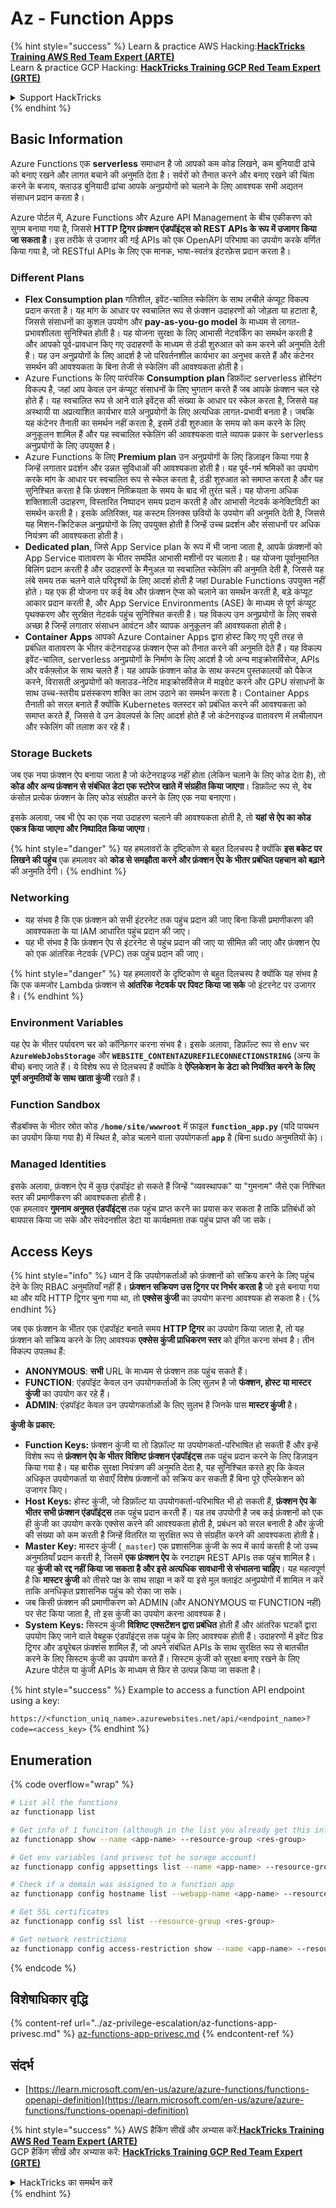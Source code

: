 # Az - Function Apps

{% hint style="success" %}
Learn & practice AWS Hacking:<img src="../../../.gitbook/assets/image (1) (1) (1) (1).png" alt="" data-size="line">[**HackTricks Training AWS Red Team Expert (ARTE)**](https://training.hacktricks.xyz/courses/arte)<img src="../../../.gitbook/assets/image (1) (1) (1) (1).png" alt="" data-size="line">\
Learn & practice GCP Hacking: <img src="../../../.gitbook/assets/image (2) (1).png" alt="" data-size="line">[**HackTricks Training GCP Red Team Expert (GRTE)**<img src="../../../.gitbook/assets/image (2) (1).png" alt="" data-size="line">](https://training.hacktricks.xyz/courses/grte)

<details>

<summary>Support HackTricks</summary>

* Check the [**subscription plans**](https://github.com/sponsors/carlospolop)!
* **Join the** 💬 [**Discord group**](https://discord.gg/hRep4RUj7f) or the [**telegram group**](https://t.me/peass) or **follow** us on **Twitter** 🐦 [**@hacktricks\_live**](https://twitter.com/hacktricks_live)**.**
* **Share hacking tricks by submitting PRs to the** [**HackTricks**](https://github.com/carlospolop/hacktricks) and [**HackTricks Cloud**](https://github.com/carlospolop/hacktricks-cloud) github repos.

</details>
{% endhint %}

## Basic Information

Azure Functions एक **serverless** समाधान है जो आपको कम कोड लिखने, कम बुनियादी ढांचे को बनाए रखने और लागत बचाने की अनुमति देता है। सर्वरों को तैनात करने और बनाए रखने की चिंता करने के बजाय, क्लाउड बुनियादी ढांचा आपके अनुप्रयोगों को चलाने के लिए आवश्यक सभी अद्यतन संसाधन प्रदान करता है।

Azure पोर्टल में, Azure Functions और Azure API Management के बीच एकीकरण को सुगम बनाया गया है, जिससे **HTTP ट्रिगर फ़ंक्शन एंडपॉइंट्स को REST APIs के रूप में उजागर किया जा सकता है**। इस तरीके से उजागर की गई APIs को एक OpenAPI परिभाषा का उपयोग करके वर्णित किया गया है, जो RESTful APIs के लिए एक मानक, भाषा-स्वतंत्र इंटरफ़ेस प्रदान करता है।

### Different Plans

* **Flex Consumption plan** गतिशील, इवेंट-चालित स्केलिंग के साथ लचीले कंप्यूट विकल्प प्रदान करता है। यह मांग के आधार पर स्वचालित रूप से फ़ंक्शन उदाहरणों को जोड़ता या हटाता है, जिससे संसाधनों का कुशल उपयोग और **pay-as-you-go model** के माध्यम से लागत-प्रभावशीलता सुनिश्चित होती है। यह योजना सुरक्षा के लिए आभासी नेटवर्किंग का समर्थन करती है और आपको पूर्व-प्रावधान किए गए उदाहरणों के माध्यम से ठंडी शुरुआत को कम करने की अनुमति देती है। यह उन अनुप्रयोगों के लिए आदर्श है जो परिवर्तनशील कार्यभार का अनुभव करते हैं और कंटेनर समर्थन की आवश्यकता के बिना तेजी से स्केलिंग की आवश्यकता होती है।
* Azure Functions के लिए पारंपरिक **Consumption plan** डिफ़ॉल्ट serverless होस्टिंग विकल्प है, जहां आप केवल उन कंप्यूट संसाधनों के लिए भुगतान करते हैं जब आपके फ़ंक्शन चल रहे होते हैं। यह स्वचालित रूप से आने वाले इवेंट्स की संख्या के आधार पर स्केल करता है, जिससे यह अस्थायी या अप्रत्याशित कार्यभार वाले अनुप्रयोगों के लिए अत्यधिक लागत-प्रभावी बनता है। जबकि यह कंटेनर तैनाती का समर्थन नहीं करता है, इसमें ठंडी शुरुआत के समय को कम करने के लिए अनुकूलन शामिल हैं और यह स्वचालित स्केलिंग की आवश्यकता वाले व्यापक प्रकार के serverless अनुप्रयोगों के लिए उपयुक्त है।
* Azure Functions के लिए **Premium plan** उन अनुप्रयोगों के लिए डिज़ाइन किया गया है जिन्हें लगातार प्रदर्शन और उन्नत सुविधाओं की आवश्यकता होती है। यह पूर्व-गर्म श्रमिकों का उपयोग करके मांग के आधार पर स्वचालित रूप से स्केल करता है, ठंडी शुरुआत को समाप्त करता है और यह सुनिश्चित करता है कि फ़ंक्शन निष्क्रियता के समय के बाद भी तुरंत चलें। यह योजना अधिक शक्तिशाली उदाहरण, विस्तारित निष्पादन समय प्रदान करती है और आभासी नेटवर्क कनेक्टिविटी का समर्थन करती है। इसके अतिरिक्त, यह कस्टम लिनक्स छवियों के उपयोग की अनुमति देती है, जिससे यह मिशन-क्रिटिकल अनुप्रयोगों के लिए उपयुक्त होती है जिन्हें उच्च प्रदर्शन और संसाधनों पर अधिक नियंत्रण की आवश्यकता होती है।
* **Dedicated plan**, जिसे App Service plan के रूप में भी जाना जाता है, आपके फ़ंक्शनों को App Service वातावरण के भीतर समर्पित आभासी मशीनों पर चलाता है। यह योजना पूर्वानुमानित बिलिंग प्रदान करती है और उदाहरणों के मैनुअल या स्वचालित स्केलिंग की अनुमति देती है, जिससे यह लंबे समय तक चलने वाले परिदृश्यों के लिए आदर्श होती है जहां Durable Functions उपयुक्त नहीं होते। यह एक ही योजना पर कई वेब और फ़ंक्शन ऐप्स को चलाने का समर्थन करती है, बड़े कंप्यूट आकार प्रदान करती है, और App Service Environments (ASE) के माध्यम से पूर्ण कंप्यूट पृथक्करण और सुरक्षित नेटवर्क पहुंच सुनिश्चित करती है। यह विकल्प उन अनुप्रयोगों के लिए सबसे अच्छा है जिन्हें लगातार संसाधन आवंटन और व्यापक अनुकूलन की आवश्यकता होती है।
* **Container Apps** आपको Azure Container Apps द्वारा होस्ट किए गए पूरी तरह से प्रबंधित वातावरण के भीतर कंटेनराइज्ड फ़ंक्शन ऐप्स को तैनात करने की अनुमति देते हैं। यह विकल्प इवेंट-चालित, serverless अनुप्रयोगों के निर्माण के लिए आदर्श है जो अन्य माइक्रोसर्विसेज, APIs और वर्कफ़्लोज़ के साथ चलते हैं। यह आपके फ़ंक्शन कोड के साथ कस्टम पुस्तकालयों को पैकेज करने, विरासती अनुप्रयोगों को क्लाउड-नेटिव माइक्रोसर्विसेज में माइग्रेट करने और GPU संसाधनों के साथ उच्च-स्तरीय प्रसंस्करण शक्ति का लाभ उठाने का समर्थन करता है। Container Apps तैनाती को सरल बनाते हैं क्योंकि Kubernetes क्लस्टर को प्रबंधित करने की आवश्यकता को समाप्त करते हैं, जिससे वे उन डेवलपर्स के लिए आदर्श होते हैं जो कंटेनराइज्ड वातावरण में लचीलापन और स्केलिंग की तलाश कर रहे हैं।

### **Storage Buckets**

जब एक नया फ़ंक्शन ऐप बनाया जाता है जो कंटेनराइज्ड नहीं होता (लेकिन चलाने के लिए कोड देता है), तो **कोड और अन्य फ़ंक्शन से संबंधित डेटा एक स्टोरेज खाते में संग्रहीत किया जाएगा**। डिफ़ॉल्ट रूप से, वेब कंसोल प्रत्येक फ़ंक्शन के लिए कोड संग्रहीत करने के लिए एक नया बनाएगा।

इसके अलावा, जब भी ऐप का एक नया उदाहरण चलाने की आवश्यकता होती है, तो **यहां से ऐप का कोड एकत्र किया जाएगा और निष्पादित किया जाएगा**।

{% hint style="danger" %}
यह हमलावरों के दृष्टिकोण से बहुत दिलचस्प है क्योंकि **इस बकेट पर लिखने की पहुंच** एक हमलावर को **कोड से समझौता करने और फ़ंक्शन ऐप के भीतर प्रबंधित पहचान को बढ़ाने** की अनुमति देगी।
{% endhint %}

### Networking

* यह संभव है कि एक फ़ंक्शन को सभी इंटरनेट तक पहुंच प्रदान की जाए बिना किसी प्रमाणीकरण की आवश्यकता के या IAM आधारित पहुंच प्रदान की जाए।
* यह भी संभव है कि फ़ंक्शन ऐप से इंटरनेट से पहुंच प्रदान की जाए या सीमित की जाए और फ़ंक्शन ऐप को एक आंतरिक नेटवर्क (VPC) तक पहुंच प्रदान की जाए।

{% hint style="danger" %}
यह हमलावरों के दृष्टिकोण से बहुत दिलचस्प है क्योंकि यह संभव है कि एक कमजोर Lambda फ़ंक्शन से **आंतरिक नेटवर्क पर पिवट किया जा सके** जो इंटरनेट पर उजागर है।
{% endhint %}

### **Environment Variables**

यह ऐप के भीतर पर्यावरण चर को कॉन्फ़िगर करना संभव है। इसके अलावा, डिफ़ॉल्ट रूप से env चर **`AzureWebJobsStorage`** और **`WEBSITE_CONTENTAZUREFILECONNECTIONSTRING`** (अन्य के बीच) बनाए जाते हैं। ये विशेष रूप से दिलचस्प हैं क्योंकि वे **ऐप्लिकेशन के डेटा को नियंत्रित करने के लिए पूर्ण अनुमतियों के साथ खाता कुंजी** रखते हैं।

### **Function Sandbox**

सैंडबॉक्स के भीतर स्रोत कोड **`/home/site/wwwroot`** में फ़ाइल **`function_app.py`** (यदि पायथन का उपयोग किया गया है) में स्थित है, कोड चलाने वाला उपयोगकर्ता **`app`** है (बिना sudo अनुमतियों के)।

### **Managed Identities**

इसके अलावा, फ़ंक्शन ऐप में कुछ एंडपॉइंट हो सकते हैं जिन्हें "व्यवस्थापक" या "गुमनाम" जैसे एक निश्चित स्तर की प्रमाणीकरण की आवश्यकता होती है।\
एक हमलावर **गुमनाम अनुमत एंडपॉइंट्स** तक पहुंच प्राप्त करने का प्रयास कर सकता है ताकि प्रतिबंधों को बायपास किया जा सके और संवेदनशील डेटा या कार्यक्षमता तक पहुंच प्राप्त की जा सके।

## Access Keys

{% hint style="info" %}
ध्यान दें कि उपयोगकर्ताओं को फ़ंक्शनों को सक्रिय करने के लिए पहुंच देने के लिए RBAC अनुमतियाँ नहीं हैं। **फ़ंक्शन सक्रियण उस ट्रिगर पर निर्भर करता है** जो इसे बनाया गया था और यदि HTTP ट्रिगर चुना गया था, तो **एक्सेस कुंजी** का उपयोग करना आवश्यक हो सकता है।
{% endhint %}

जब एक फ़ंक्शन के भीतर एक एंडपॉइंट बनाते समय **HTTP ट्रिगर** का उपयोग किया जाता है, तो यह फ़ंक्शन को सक्रिय करने के लिए आवश्यक **एक्सेस कुंजी प्राधिकरण स्तर** को इंगित करना संभव है। तीन विकल्प उपलब्ध हैं:

* **ANONYMOUS**: **सभी** URL के माध्यम से फ़ंक्शन तक पहुंच सकते हैं।
* **FUNCTION**: एंडपॉइंट केवल उन उपयोगकर्ताओं के लिए सुलभ है जो **फंक्शन, होस्ट या मास्टर कुंजी** का उपयोग कर रहे हैं।
* **ADMIN**: एंडपॉइंट केवल उन उपयोगकर्ताओं के लिए सुलभ है जिनके पास **मास्टर कुंजी** है।

**कुंजी के प्रकार:**

* **Function Keys:** फ़ंक्शन कुंजी या तो डिफ़ॉल्ट या उपयोगकर्ता-परिभाषित हो सकती हैं और इन्हें विशेष रूप से **फ़ंक्शन ऐप के भीतर विशिष्ट फ़ंक्शन एंडपॉइंट्स** तक पहुंच प्रदान करने के लिए डिज़ाइन किया गया है। यह बारीक सुरक्षा नियंत्रण की अनुमति देता है, यह सुनिश्चित करते हुए कि केवल अधिकृत उपयोगकर्ता या सेवाएँ विशेष फ़ंक्शनों को सक्रिय कर सकती हैं बिना पूरे एप्लिकेशन को उजागर किए।
* **Host Keys:** होस्ट कुंजी, जो डिफ़ॉल्ट या उपयोगकर्ता-परिभाषित भी हो सकती हैं, **फ़ंक्शन ऐप के भीतर सभी फ़ंक्शन एंडपॉइंट्स** तक पहुंच प्रदान करती हैं। यह तब उपयोगी है जब कई फ़ंक्शनों को एक ही कुंजी का उपयोग करके एक्सेस करने की आवश्यकता होती है, प्रबंधन को सरल बनाती है और कुंजी की संख्या को कम करती है जिन्हें वितरित या सुरक्षित रूप से संग्रहीत करने की आवश्यकता होती है।
* **Master Key:** मास्टर कुंजी (`_master`) एक प्रशासनिक कुंजी के रूप में कार्य करती है जो उच्च अनुमतियाँ प्रदान करती है, जिसमें **एक फ़ंक्शन ऐप** के रनटाइम REST APIs तक पहुंच शामिल है। यह **कुंजी को रद्द नहीं किया जा सकता है और इसे अत्यधिक सावधानी से संभालना चाहिए**। यह महत्वपूर्ण है कि **मास्टर कुंजी** को तीसरे पक्ष के साथ साझा न करें या इसे मूल क्लाइंट अनुप्रयोगों में शामिल न करें ताकि अनधिकृत प्रशासनिक पहुंच को रोका जा सके।
* जब किसी फ़ंक्शन की प्रमाणीकरण को ADMIN (और ANONYMOUS या FUNCTION नहीं) पर सेट किया जाता है, तो इस कुंजी का उपयोग करना आवश्यक है।
* **System Keys:** सिस्टम कुंजी **विशिष्ट एक्सटेंशन द्वारा प्रबंधित** होती हैं और आंतरिक घटकों द्वारा उपयोग किए जाने वाले वेबहुक एंडपॉइंट्स तक पहुंच के लिए आवश्यक होती हैं। उदाहरणों में इवेंट ग्रिड ट्रिगर और ड्यूरेबल फ़ंक्शंस शामिल हैं, जो अपने संबंधित APIs के साथ सुरक्षित रूप से बातचीत करने के लिए सिस्टम कुंजी का उपयोग करते हैं। सिस्टम कुंजी को सुरक्षा बनाए रखने के लिए Azure पोर्टल या कुंजी APIs के माध्यम से फिर से उत्पन्न किया जा सकता है।

{% hint style="success" %}
Example to access a function API endpoint using a key:

`https://<function_uniq_name>.azurewebsites.net/api/<endpoint_name>?code=<access_key>`
{% endhint %}

## Enumeration

{% code overflow="wrap" %}
```bash
# List all the functions
az functionapp list

# Get info of 1 funciton (although in the list you already get this info)
az functionapp show --name <app-name> --resource-group <res-group>

# Get env variables (and privesc tot he sorage account)
az functionapp config appsettings list --name <app-name> --resource-group <res-group>

# Check if a domain was assigned to a function app
az functionapp config hostname list --webapp-name <app-name> --resource-group <res-group>

# Get SSL certificates
az functionapp config ssl list --resource-group <res-group>

# Get network restrictions
az functionapp config access-restriction show --name <app-name> --resource-group <res-group>
```
{% endcode %}

## विशेषाधिकार वृद्धि

{% content-ref url="../az-privilege-escalation/az-functions-app-privesc.md" %}
[az-functions-app-privesc.md](../az-privilege-escalation/az-functions-app-privesc.md)
{% endcontent-ref %}

## संदर्भ

* [https://learn.microsoft.com/en-us/azure/azure-functions/functions-openapi-definition](https://learn.microsoft.com/en-us/azure/azure-functions/functions-openapi-definition)

{% hint style="success" %}
AWS हैकिंग सीखें और अभ्यास करें:<img src="../../../.gitbook/assets/image (1) (1) (1) (1).png" alt="" data-size="line">[**HackTricks Training AWS Red Team Expert (ARTE)**](https://training.hacktricks.xyz/courses/arte)<img src="../../../.gitbook/assets/image (1) (1) (1) (1).png" alt="" data-size="line">\
GCP हैकिंग सीखें और अभ्यास करें: <img src="../../../.gitbook/assets/image (2) (1).png" alt="" data-size="line">[**HackTricks Training GCP Red Team Expert (GRTE)**<img src="../../../.gitbook/assets/image (2) (1).png" alt="" data-size="line">](https://training.hacktricks.xyz/courses/grte)

<details>

<summary>HackTricks का समर्थन करें</summary>

* [**सदस्यता योजनाएँ**](https://github.com/sponsors/carlospolop) देखें!
* **हमारे** 💬 [**Discord समूह**](https://discord.gg/hRep4RUj7f) या [**telegram समूह**](https://t.me/peass) में शामिल हों या **Twitter** 🐦 पर हमें **फॉलो** करें [**@hacktricks\_live**](https://twitter.com/hacktricks_live)**.**
* **हैकिंग ट्रिक्स साझा करें और** [**HackTricks**](https://github.com/carlospolop/hacktricks) और [**HackTricks Cloud**](https://github.com/carlospolop/hacktricks-cloud) गिटहब रिपोजिटरी में PR सबमिट करें।

</details>
{% endhint %}
